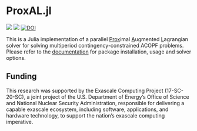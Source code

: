 
# ProxAL.jl

[![][docs-stable-img]][docs-stable-url] [![][build-stable-img]][build-url] [![DOI][doi-img]][doi-url]

[docs-latest-img]: https://img.shields.io/badge/docs-latest-blue.svg
[docs-latest-url]: https://exanauts.github.io/ProxAL.jl/

This is a Julia implementation of a parallel <ins>Prox</ins>imal <ins>A</ins>ugmented <ins>L</ins>agrangian solver for solving multiperiod contingency-constrained ACOPF problems. Please refer to the [documentation][docs-latest-url] for package installation, usage and solver options.

## Funding
This research was supported by the Exascale Computing Project (17-SC-20-SC), a joint project of the U.S. Department of Energy’s Office of Science and National Nuclear Security Administration, responsible for delivering a capable exascale ecosystem, including software, applications, and hardware technology, to support the nation’s exascale computing imperative.

[docs-stable-img]: https://img.shields.io/badge/docs-stable-blue.svg
[docs-stable-url]: https://exanauts.github.io/ProxAL.jl/

[build-url]: https://github.com/exanauts/ProxAL.jl/actions?query=workflow

[build-stable-img]: https://github.com/exanauts/ProxAL.jl/workflows/Run%20tests/badge.svg?branch=master

[doi-img]: https://zenodo.org/badge/236063417.svg
[doi-url]: https://zenodo.org/badge/latestdoi/236063417

